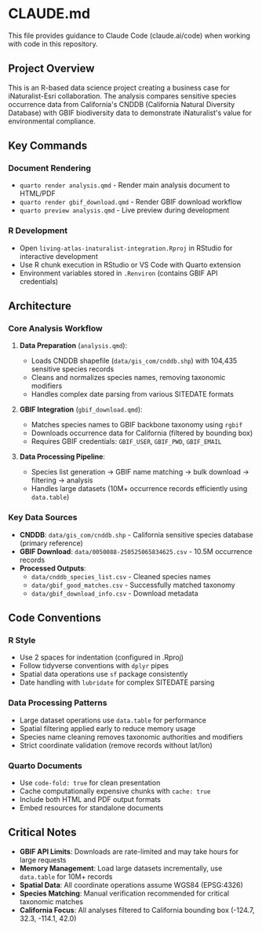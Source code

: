 # CLAUDE.md

This file provides guidance to Claude Code (claude.ai/code) when working with code in this repository.

## Project Overview

This is an R-based data science project creating a business case for iNaturalist-Esri collaboration. The analysis compares sensitive species occurrence data from California's CNDDB (California Natural Diversity Database) with GBIF biodiversity data to demonstrate iNaturalist's value for environmental compliance.

## Key Commands

### Document Rendering
- `quarto render analysis.qmd` - Render main analysis document to HTML/PDF
- `quarto render gbif_download.qmd` - Render GBIF download workflow
- `quarto preview analysis.qmd` - Live preview during development

### R Development
- Open `living-atlas-inaturalist-integration.Rproj` in RStudio for interactive development
- Use R chunk execution in RStudio or VS Code with Quarto extension
- Environment variables stored in `.Renviron` (contains GBIF API credentials)

## Architecture

### Core Analysis Workflow
1. **Data Preparation** (`analysis.qmd`):
   - Loads CNDDB shapefile (`data/gis_com/cnddb.shp`) with 104,435 sensitive species records
   - Cleans and normalizes species names, removing taxonomic modifiers
   - Handles complex date parsing from various SITEDATE formats

2. **GBIF Integration** (`gbif_download.qmd`):
   - Matches species names to GBIF backbone taxonomy using `rgbif`
   - Downloads occurrence data for California (filtered by bounding box)
   - Requires GBIF credentials: `GBIF_USER`, `GBIF_PWD`, `GBIF_EMAIL`

3. **Data Processing Pipeline**:
   - Species list generation → GBIF name matching → bulk download → filtering → analysis
   - Handles large datasets (10M+ occurrence records efficiently using `data.table`)

### Key Data Sources
- **CNDDB**: `data/gis_com/cnddb.shp` - California sensitive species database (primary reference)
- **GBIF Download**: `data/0050088-250525065834625.csv` - 10.5M occurrence records
- **Processed Outputs**: 
  - `data/cnddb_species_list.csv` - Cleaned species names
  - `data/gbif_good_matches.csv` - Successfully matched taxonomy
  - `data/gbif_download_info.csv` - Download metadata

## Code Conventions

### R Style
- Use 2 spaces for indentation (configured in .Rproj)
- Follow tidyverse conventions with `dplyr` pipes
- Spatial data operations use `sf` package consistently
- Date handling with `lubridate` for complex SITEDATE parsing

### Data Processing Patterns
- Large dataset operations use `data.table` for performance
- Spatial filtering applied early to reduce memory usage
- Species name cleaning removes taxonomic authorities and modifiers
- Strict coordinate validation (remove records without lat/lon)

### Quarto Documents
- Use `code-fold: true` for clean presentation
- Cache computationally expensive chunks with `cache: true`
- Include both HTML and PDF output formats
- Embed resources for standalone documents

## Critical Notes

- **GBIF API Limits**: Downloads are rate-limited and may take hours for large requests
- **Memory Management**: Load large datasets incrementally, use `data.table` for 10M+ records
- **Spatial Data**: All coordinate operations assume WGS84 (EPSG:4326)
- **Species Matching**: Manual verification recommended for critical taxonomic matches
- **California Focus**: All analyses filtered to California bounding box (-124.7, 32.3, -114.1, 42.0)